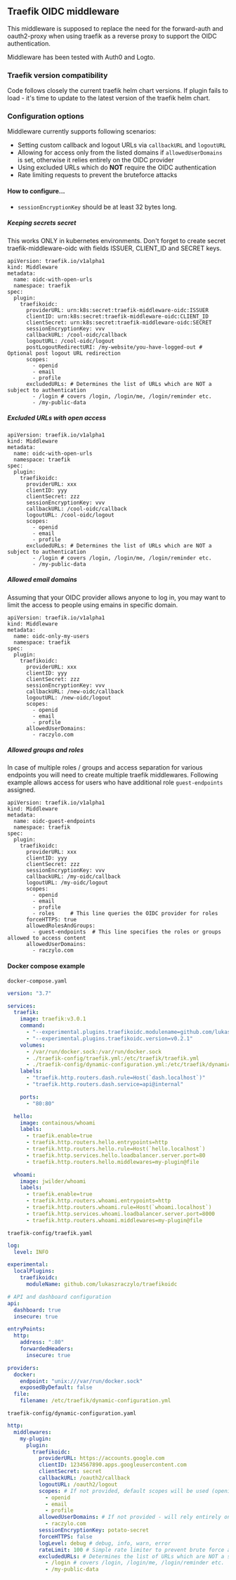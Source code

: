 ## Traefik OIDC middleware

This middleware is supposed to replace the need for the forward-auth and oauth2-proxy when using traefik as a reverse proxy to support the OIDC authentication.

Middleware has been tested with Auth0 and Logto.

### Traefik version compatibility

Code follows closely the current traefik helm chart versions. If plugin fails to load - it's time to update to the latest version of the traefik helm chart.

### Configuration options

Middleware currently supports following scenarios:

* Setting custom callback and logout URLs via `callbackURL` and `logoutURL`
* Allowing for access only from the listed domains if `allowedUserDomains` is set, otherwise it relies entirely on the OIDC provider
* Using excluded URLs which do **NOT** require the OIDC authentication
* Rate limiting requests to prevent the bruteforce attacks

#### How to configure...

* `sessionEncryptionKey` should be at least 32 bytes long.

##### Keeping secrets secret

This works ONLY in kubernetes environments. Don't forget to create secret traefik-middleware-oidc with fields ISSUER, CLIENT_ID and SECRET keys.

```
apiVersion: traefik.io/v1alpha1
kind: Middleware
metadata:
  name: oidc-with-open-urls
  namespace: traefik
spec:
  plugin:
    traefikoidc:
      providerURL: urn:k8s:secret:traefik-middleware-oidc:ISSUER
      clientID: urn:k8s:secret:traefik-middleware-oidc:CLIENT_ID
      clientSecret: urn:k8s:secret:traefik-middleware-oidc:SECRET
      sessionEncryptionKey: vvv
      callbackURL: /cool-oidc/callback
      logoutURL: /cool-oidc/logout
      postLogoutRedirectURI: /my-website/you-have-logged-out # Optional post logout URL redirection
      scopes:
        - openid
        - email
        - profile
      excludedURLs: # Determines the list of URLs which are NOT a subject to authentication
        - /login # covers /login, /login/me, /login/reminder etc.
        - /my-public-data
```

##### Excluded URLs with open access

```
apiVersion: traefik.io/v1alpha1
kind: Middleware
metadata:
  name: oidc-with-open-urls
  namespace: traefik
spec:
  plugin:
    traefikoidc:
      providerURL: xxx
      clientID: yyy
      clientSecret: zzz
      sessionEncryptionKey: vvv
      callbackURL: /cool-oidc/callback
      logoutURL: /cool-oidc/logout
      scopes:
        - openid
        - email
        - profile
      excludedURLs: # Determines the list of URLs which are NOT a subject to authentication
        - /login # covers /login, /login/me, /login/reminder etc.
        - /my-public-data
```


##### Allowed email domains

Assuming that your OIDC provider allows anyone to log in, you may want to limit the access to people using emains in specific domain.

```
apiVersion: traefik.io/v1alpha1
kind: Middleware
metadata:
  name: oidc-only-my-users
  namespace: traefik
spec:
  plugin:
    traefikoidc:
      providerURL: xxx
      clientID: yyy
      clientSecret: zzz
      sessionEncryptionKey: vvv
      callbackURL: /new-oidc/callback
      logoutURL: /new-oidc/logout
      scopes:
        - openid
        - email
        - profile
      allowedUserDomains:
        - raczylo.com
```


##### Allowed groups and roles

In case of multiple roles / groups and access separation for various endpoints you will need to create multiple traefik middlewares.
Following example allows access for users who have additional role `guest-endpoints` assigned.

```
apiVersion: traefik.io/v1alpha1
kind: Middleware
metadata:
  name: oidc-guest-endpoints
  namespace: traefik
spec:
  plugin:
    traefikoidc:
      providerURL: xxx
      clientID: yyy
      clientSecret: zzz
      sessionEncryptionKey: vvv
      callbackURL: /my-oidc/callback
      logoutURL: /my-oidc/logout
      scopes:
        - openid
        - email
        - profile
        - roles     # This line queries the OIDC provider for roles
      forceHTTPS: true
      allowedRolesAndGroups:
        - guest-endpoints  # This line specifies the roles or groups allowed to access content
      allowedUserDomains:
        - raczylo.com
```


#### Docker compose example

`docker-compose.yaml`

```yaml
version: "3.7"

services:
  traefik:
    image: traefik:v3.0.1
    command:
      - "--experimental.plugins.traefikoidc.modulename=github.com/lukaszraczylo/traefikoidc"
      - "--experimental.plugins.traefikoidc.version=v0.2.1"
    volumes:
      - /var/run/docker.sock:/var/run/docker.sock
      - ./traefik-config/traefik.yml:/etc/traefik/traefik.yml
      - ./traefik-config/dynamic-configuration.yml:/etc/traefik/dynamic-configuration.yml
    labels:
      - "traefik.http.routers.dash.rule=Host(`dash.localhost`)"
      - "traefik.http.routers.dash.service=api@internal"

    ports:
      - "80:80"

  hello:
    image: containous/whoami
    labels:
      - traefik.enable=true
      - traefik.http.routers.hello.entrypoints=http
      - traefik.http.routers.hello.rule=Host(`hello.localhost`)
      - traefik.http.services.hello.loadbalancer.server.port=80
      - traefik.http.routers.hello.middlewares=my-plugin@file

  whoami:
    image: jwilder/whoami
    labels:
      - traefik.enable=true
      - traefik.http.routers.whoami.entrypoints=http
      - traefik.http.routers.whoami.rule=Host(`whoami.localhost`)
      - traefik.http.services.whoami.loadbalancer.server.port=8000
      - traefik.http.routers.whoami.middlewares=my-plugin@file
```

`traefik-config/traefik.yaml`

```yaml
log:
  level: INFO

experimental:
  localPlugins:
    traefikoidc:
      moduleName: github.com/lukaszraczylo/traefikoidc

# API and dashboard configuration
api:
  dashboard: true
  insecure: true

entryPoints:
  http:
    address: ":80"
    forwardedHeaders:
      insecure: true

providers:
  docker:
    endpoint: "unix:///var/run/docker.sock"
    exposedByDefault: false
  file:
    filename: /etc/traefik/dynamic-configuration.yml
```

`traefik-config/dynamic-configuration.yaml`
```yaml
http:
  middlewares:
    my-plugin:
      plugin:
        traefikoidc:
          providerURL: https://accounts.google.com
          clientID: 1234567890.apps.googleusercontent.com
          clientSecret: secret
          callbackURL: /oauth2/callback
          logoutURL: /oauth2/logout
          scopes: # If not provided, default scopes will be used (openid, email, profile)
            - openid
            - email
            - profile
          allowedUserDomains: # If not provided - will rely entirely on the OIDC yes/no
            - raczylo.com
          sessionEncryptionKey: potato-secret
          forceHTTPS: false
          logLevel: debug # debug, info, warn, error
          rateLimit: 100 # Simple rate limiter to prevent brute force attacks
          excludedURLs: # Determines the list of URLs which are NOT a subject to authentication
            - /login # covers /login, /login/me, /login/reminder etc.
            - /my-public-data
```
